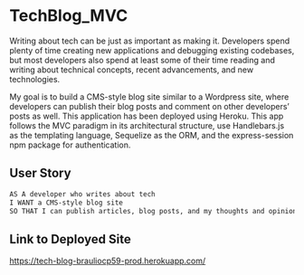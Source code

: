 # TechBlog_MVC

Writing about tech can be just as important as making it. Developers spend plenty of time creating new applications and debugging existing codebases, but most developers also spend at least some of their time reading and writing about technical concepts, recent advancements, and new technologies.

My goal is to build a CMS-style blog site similar to a Wordpress site, where developers can publish their blog posts and comment on other developers’ posts as well. This application has been deployed using Heroku. This app follows the MVC paradigm in its architectural structure, use Handlebars.js as the templating language, Sequelize as the ORM, and the express-session npm package for authentication.

## User Story

```md
AS A developer who writes about tech
I WANT a CMS-style blog site
SO THAT I can publish articles, blog posts, and my thoughts and opinions
```


## Link to Deployed Site

https://tech-blog-brauliocp59-prod.herokuapp.com/


